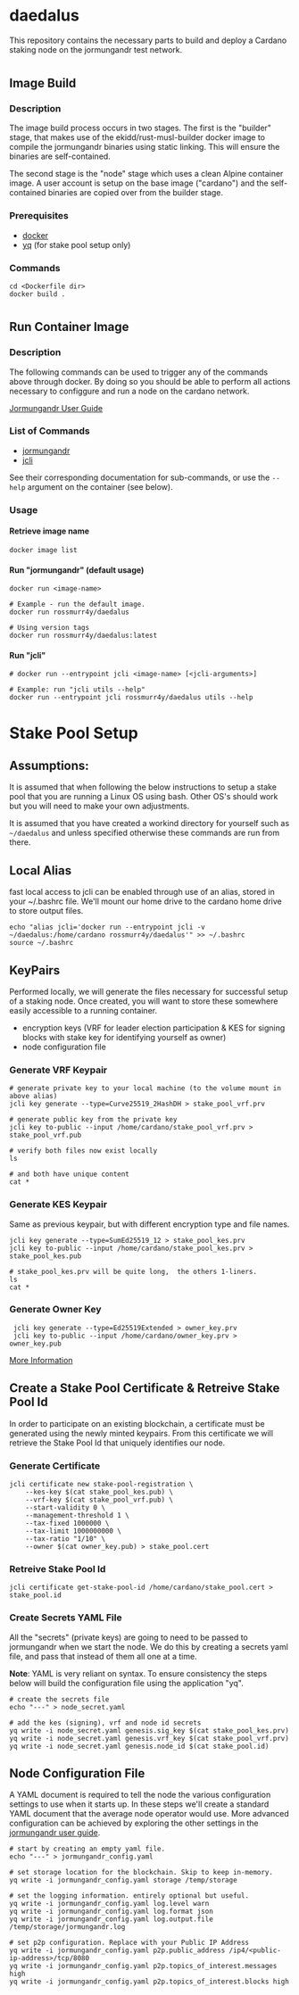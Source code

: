 # daedalus

This repository contains the necessary parts to build and deploy a Cardano staking node on the jormungandr test network.
#
## Image Build

### Description
The image build process occurs in two stages. The first is the "builder" stage, that makes use of the ekidd/rust-musl-builder docker image to compile the jormungandr binaries using static linking. This will ensure the binaries are self-contained.

The second stage is the "node" stage which uses a clean Alpine container image. A user account is setup on the base image ("cardano") and the self-contained binaries are copied over from the builder stage.

### Prerequisites
- [docker](https://docs.docker.com/install/)
- [yq](https://mikefarah.github.io/yq/) (for stake pool setup only)

### Commands
```
cd <Dockerfile dir>
docker build .
```
#
## Run Container Image

### Description
The following commands can be used to trigger any of the commands above through docker. By doing so you should be able to perform all actions necessary to configgure and run a node on the cardano network.

[Jormungandr User Guide](https://input-output-hk.github.io/jormungandr/introduction.html)

### List of Commands
- [jormungandr](https://input-output-hk.github.io/jormungandr/introduction.html)
- [jcli](https://input-output-hk.github.io/jormungandr/jcli/introduction.html)

See their corresponding documentation for sub-commands, or use the ```--help``` argument on the container (see below).

### Usage

#### Retrieve image name
```
docker image list
```

#### Run "jormungandr" (default usage)
```
docker run <image-name>

# Example - run the default image.
docker run rossmurr4y/daedalus

# Using version tags
docker run rossmurr4y/daedalus:latest
```

#### Run "jcli"
```
# docker run --entrypoint jcli <image-name> [<jcli-arguments>]

# Example: run "jcli utils --help"
docker run --entrypoint jcli rossmurr4y/daedalus utils --help
```
#
# Stake Pool Setup

## Assumptions:

It is assumed that when following the below instructions to setup a stake pool that you are running a Linux OS using bash. Other OS's should work but you will need to make your own adjustments.

It is assumed that you have created a workind directory for yourself such as ```~/daedalus``` and unless specified otherwise these commands are run from there.

## Local Alias

fast local access to jcli can be enabled through use of an alias, stored in your ~/.bashrc file. We'll mount our home drive to the cardano home drive to store output files.

```
echo "alias jcli='docker run --entrypoint jcli -v ~/daedalus:/home/cardano rossmurr4y/daedalus'" >> ~/.bashrc
source ~/.bashrc
```

## KeyPairs

Performed locally, we will generate the files necessary for successful setup of a staking node. Once created, you will want to store these somewhere easily accessible to a running container.

- encryption keys (VRF for leader election participation & KES for signing blocks with stake key for identifying yourself as owner)
- node configuration file

### Generate VRF Keypair
```
# generate private key to your local machine (to the volume mount in above alias)
jcli key generate --type=Curve25519_2HashDH > stake_pool_vrf.prv

# generate public key from the private key
jcli key to-public --input /home/cardano/stake_pool_vrf.prv > stake_pool_vrf.pub

# verify both files now exist locally
ls

# and both have unique content
cat *
```

### Generate KES Keypair
Same as previous keypair, but with different encryption type and file names.
```
jcli key generate --type=SumEd25519_12 > stake_pool_kes.prv
jcli key to-public --input /home/cardano/stake_pool_kes.prv > stake_pool_kes.pub

# stake_pool_kes.prv will be quite long,  the others 1-liners.
ls
cat *
```

### Generate Owner Key
```
 jcli key generate --type=Ed25519Extended > owner_key.prv
 jcli key to-public --input /home/cardano/owner_key.prv > owner_key.pub
```

[More Information](https://input-output-hk.github.io/jormungandr/stake_pool/registering_stake_pool.html)

## Create a Stake Pool Certificate & Retreive Stake Pool Id

In order to participate on an existing blockchain, a certificate must be generated using the newly minted keypairs. From this certificate we will retrieve the Stake Pool Id that uniquely identifies our node.

### Generate Certificate
```
jcli certificate new stake-pool-registration \
    --kes-key $(cat stake_pool_kes.pub) \
    --vrf-key $(cat stake_pool_vrf.pub) \
    --start-validity 0 \
    --management-threshold 1 \
    --tax-fixed 1000000 \
    --tax-limit 1000000000 \
    --tax-ratio "1/10" \
    --owner $(cat owner_key.pub) > stake_pool.cert
```

### Retreive Stake Pool Id
```
jcli certificate get-stake-pool-id /home/cardano/stake_pool.cert > stake_pool.id
```

### Create Secrets YAML File
All the "secrets" (private keys) are going to need to be passed to jormungandr when we start the node. We do this by creating a secrets yaml file, and pass that instead of them all one at a time.

**Note**: YAML is very reliant on syntax. To ensure consistency the steps below will build the configuration file using the application "yq".

```
# create the secrets file
echo "---" > node_secret.yaml

# add the kes (signing), vrf and node id secrets
yq write -i node_secret.yaml genesis.sig_key $(cat stake_pool_kes.prv)
yq write -i node_secret.yaml genesis.vrf_key $(cat stake_pool_vrf.prv)
yq write -i node_secret.yaml genesis.node_id $(cat stake_pool.id)
```

## Node Configuration File
A YAML document is required to tell the node the various configuration settings to use when it starts up. In these steps we'll create a standard YAML document that the average node operator would use. More advanced configuration can be achieved by exploring the other settings in the [jormungandr user guide](https://input-output-hk.github.io/jormungandr/configuration/introduction.html).

```
# start by creating an empty yaml file.
echo "---" > jormungandr_config.yaml

# set storage location for the blockchain. Skip to keep in-memory.
yq write -i jormungandr_config.yaml storage /temp/storage

# set the logging information. entirely optional but useful.
yq write -i jormungandr_config.yaml log.level warn
yq write -i jormungandr_config.yaml log.format json
yq write -i jormungandr_config.yaml log.output.file /temp/storage/jormungandr.log

# set p2p configuration. Replace with your Public IP Address
yq write -i jormungandr_config.yaml p2p.public_address /ip4/<public-ip-address>/tcp/8080
yq write -i jormungandr_config.yaml p2p.topics_of_interest.messages high
yq write -i jormungandr_config.yaml p2p.topics_of_interest.blocks high
```

## 